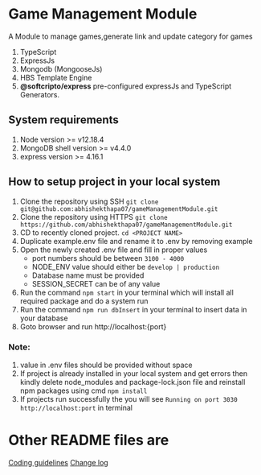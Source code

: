 # Game Management Module

A Module to manage games,generate link and update category for games

1. TypeScript
1. ExpressJs
1. Mongodb (MongooseJs)
1. HBS Template Engine
1. **@softcripto/express** pre-configured expressJs and TypeScript Generators.

## System requirements

1. Node version >= v12.18.4
1. MongoDB shell version >= v4.4.0
1. express version >= 4.16.1

## How to setup project in your local system

1. Clone the repository using SSH `git clone git@github.com:abhishekthapa07/gameManagementModule.git`
1. Clone the repository using HTTPS `git clone https://github.com/abhishekthapa07/gameManagementModule.git`
1. CD to recently cloned project. `cd <PROJECT NAME>`
1. Duplicate example.env file and rename it to .env by removing example
1. Open the newly created .env file and fill in proper values
   - port numbers should be between `3100 - 4000`
   - NODE_ENV value should either be `develop | production`
   - Database name must be provided
   - SESSION_SECRET can be of any value
1. Run the command `npm start` in your terminal which will install all required package and do a system run
1. Run the command `npm run dbInsert` in your terminal to insert data in your database
1. Goto browser and run http://localhost:{port}

### Note:

1. value in .env files should be provided without space
1. If project is already installed in your local system and get errors then kindly delete node_modules and package-lock.json file and reinstall npm packages using cmd `npm install`
1. If projects run successfully the you will see `Running on port 3030 http://localhost:port` in terminal

# Other README files are

[Coding guidelines](./GUIDELINES.md)
[Change log](./CHANGELOGS.md)

